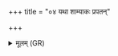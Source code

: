 +++
title = "०४ यथा शाम्याकः प्रपतन्"

+++
<details><summary>मूलम् (GR)</summary>

यथा शाम्याकः प्रपतन्  
प्रेदिवान् नानु विद्यते ।  
एवा रात्रि प्र पातय  
यो अस्माँ अभ्य् अघायति ॥
</details>